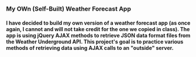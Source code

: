 ### My OWn (Self-Built) Weather Forecast App

#### I have decided to build my own version of a weather forecast app (as once again, I cannot and will not take credit for the one we copied in class). The app is using jQuery AJAX methods to retrieve JSON data format files from the Weather Underground API. This project's goal is to practice various methods of retrieving data using AJAX calls to an "outside" server. 